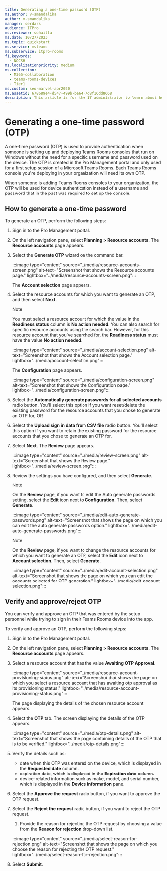 ```yaml
---
title: Generating a one-time password (OTP)
ms.author: v-smandalika
author: v-smandalika
manager: serdars
audience: ITPro
ms.reviewer: sohailta
ms.date: 10/27/2023
ms.topic: quickstart
ms.service: msteams
ms.subservice: itpro-rooms
f1.keywords: 
  - NOCSH
ms.localizationpriority: medium
ms.collection: 
  - M365-collaboration
  - teams-rooms-devices
  - Tier1
ms.custom: seo-marvel-apr2020
ms.assetid: 678689e4-d547-499b-be64-7d8f16dd8668
description: This article is for the IT administrator to learn about how to generate an OTP that will be shared with the system installer personnel.
---
```


# Generating a one-time password (OTP)

A one-time password (OTP) is used to provide authentication when someone is setting up and deploying Teams Rooms consoles that run on Windows without the need for a specific username and password used on the device. The OTP is created in the Pro Management portal and only used for a first setup session of a Microsoft Teams Rooms. Each Teams Rooms console you're deploying in your organization will need its own OTP.

When someone is adding Teams Rooms consoles to your organization, the OTP will be used for device authentication instead of a username and password that in the past was required to set up the console.

## How to generate a one-time password

To generate an OTP, perform the following steps:

1. Sign in to the Pro Management portal.
1. On the left navigation pane, select **Planning > Resource accounts**. The **Resource accounts** page appears.
1. Select the **Generate OTP** wizard on the command bar.

   :::image type="content" source="../media/resource-accounts-screen.png" alt-text="Screenshot that shows the Resource accounts page." lightbox="../media/resource-accounts-screen.png":::

   The **Account selection** page appears.

1. Select the resource accounts for which you want to generate an OTP, and then select **Next**.

   > [!NOTE]
   > You must select a resource account for which the value in the **Readiness status** column is **No action needed**.
   > You can also search for specific resource accounts using the search bar. However, for this resource account that you've searched for, the **Readiness status** must have the value **No action needed**.

   :::image type="content" source="../media/account-selection.png" alt-text="Screenshot that shows the Account selection page." lightbox="../media/account-selection.png":::

   The **Configuration** page appears.

   :::image type="content" source="../media/configuration-screen.png" alt-text="Screenshot that shows the Configuration page." lightbox="../media/configuration-screen.png":::
  
1. Select the **Automatically generate passwords for all selected accounts** radio button. You'll select this option if you want reset/delete the existing password for the resource accounts that you chose to generate an OTP for, OR
1. Select the **Upload sign in data from CSV file** radio button. You'll select this option if you want to retain the existing password for the resource accounts that you chose to generate an OTP for.
1. Select **Next**. The **Review** page appears.

   :::image type="content" source="../media/review-screen.png" alt-text="Screenshot that shows the Review page." lightbox="../media/review-screen.png":::

1. Review the settings you have configured, and then select **Generate**.

   > [!NOTE]
   > On the **Review** page, if you want to edit the Auto generate passwords setting, select the **Edit** icon next to **Configuration**. Then, select **Generate**.

     :::image type="content" source="../media/edit-auto-generate-passwords.png" alt-text="Screenshot that shows the page on which you can edit the auto generate passwords option." lightbox="../media/edit-auto-generate-passwords.png":::

   > [!NOTE]
   > On the **Review** page, if you want to change the resource accounts for which you want to generate an OTP, select the **Edit** icon next to **Account selection**. Then, select **Generate**.

     :::image type="content" source="../media/edit-account-selection.png" alt-text="Screenshot that shows the page on which you can edit the accounts selected for OTP generation." lightbox="../media/edit-account-selection.png":::

## Verify and approve/reject OTP

You can verify and approve an OTP that was entered by the setup personnel while trying to sign in their Teams Rooms device into the app.

To verify and approve an OTP, perform the following steps:

1. Sign in to the Pro Management portal.
1. On the left navigation pane, select **Planning > Resource accounts**. The **Resource accounts** page appears.
1. Select a resource account that has the value **Awaiting OTP Approval**.

   :::image type="content" source="../media/resource-account-provisioning-status.png" alt-text="Screenshot that shows the page on which you select a resource account that has awaiting otp approval as its provisioning status." lightbox="../media/resource-account-provisioning-status.png":::

   The page displaying the details of the chosen resource account appears.

1. Select the **OTP** tab. The screen displaying the details of the OTP appears.

   :::image type="content" source="../media/otp-details.png" alt-text="Screenshot that shows the page containing details of the OTP that is to be verified." lightbox="../media/otp-details.png":::
  
1. Verify the details such as:
   - date when this OTP was entered on the device, which is displayed in the **Requested date** column.
   - expiration date, which is displayed in the **Expiration date** column.
   - device-related information such as make, model, and serial number, which is displayed in the **Device information** pane.
1. Select the **Approve the request** radio button, if you want to approve the OTP request.
1. Select the **Reject the request** radio button, if you want to reject the OTP request.
    1. Provide the reason for rejecting the OTP request by choosing a value from the **Reason for rejection** drop-down list.

   :::image type="content" source="../media/select-reason-for-rejection.png" alt-text="Screenshot that shows the page on which you choose the reason for rejecting the OTP request." lightbox="../media/select-reason-for-rejection.png":::

1. Select **Submit**.

